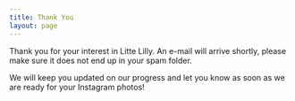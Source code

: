 ```yaml
---
title: Thank You
layout: page
---
```


Thank you for your interest in Litte Lilly. An e-mail will arrive shortly, 
please make sure it does not end up in your spam folder.

We will keep you updated on our progress and let you know as soon as we are 
ready for your Instagram photos!
